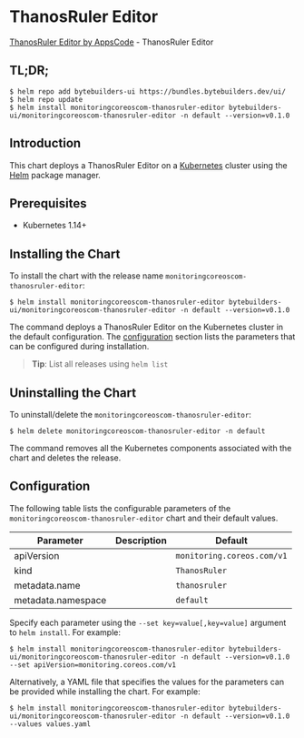 # ThanosRuler Editor

[ThanosRuler Editor by AppsCode](https://byte.builders) - ThanosRuler Editor

## TL;DR;

```console
$ helm repo add bytebuilders-ui https://bundles.bytebuilders.dev/ui/
$ helm repo update
$ helm install monitoringcoreoscom-thanosruler-editor bytebuilders-ui/monitoringcoreoscom-thanosruler-editor -n default --version=v0.1.0
```

## Introduction

This chart deploys a ThanosRuler Editor on a [Kubernetes](http://kubernetes.io) cluster using the [Helm](https://helm.sh) package manager.

## Prerequisites

- Kubernetes 1.14+

## Installing the Chart

To install the chart with the release name `monitoringcoreoscom-thanosruler-editor`:

```console
$ helm install monitoringcoreoscom-thanosruler-editor bytebuilders-ui/monitoringcoreoscom-thanosruler-editor -n default --version=v0.1.0
```

The command deploys a ThanosRuler Editor on the Kubernetes cluster in the default configuration. The [configuration](#configuration) section lists the parameters that can be configured during installation.

> **Tip**: List all releases using `helm list`

## Uninstalling the Chart

To uninstall/delete the `monitoringcoreoscom-thanosruler-editor`:

```console
$ helm delete monitoringcoreoscom-thanosruler-editor -n default
```

The command removes all the Kubernetes components associated with the chart and deletes the release.

## Configuration

The following table lists the configurable parameters of the `monitoringcoreoscom-thanosruler-editor` chart and their default values.

|     Parameter      | Description |          Default           |
|--------------------|-------------|----------------------------|
| apiVersion         |             | `monitoring.coreos.com/v1` |
| kind               |             | `ThanosRuler`              |
| metadata.name      |             | `thanosruler`              |
| metadata.namespace |             | `default`                  |


Specify each parameter using the `--set key=value[,key=value]` argument to `helm install`. For example:

```console
$ helm install monitoringcoreoscom-thanosruler-editor bytebuilders-ui/monitoringcoreoscom-thanosruler-editor -n default --version=v0.1.0 --set apiVersion=monitoring.coreos.com/v1
```

Alternatively, a YAML file that specifies the values for the parameters can be provided while
installing the chart. For example:

```console
$ helm install monitoringcoreoscom-thanosruler-editor bytebuilders-ui/monitoringcoreoscom-thanosruler-editor -n default --version=v0.1.0 --values values.yaml
```
